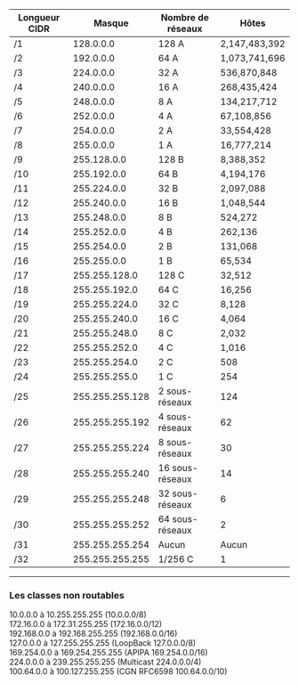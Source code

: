 
| Longueur CIDR | Masque          | Nombre de réseaux | Hôtes         |
| ------------- | --------------- | ----------------- | ------------- |
| /1            | 128.0.0.0       | 128 A             | 2,147,483,392 |
| /2            | 192.0.0.0       | 64 A              | 1,073,741,696 |
| /3            | 224.0.0.0       | 32 A              | 536,870,848   |
| /4            | 240.0.0.0       | 16 A              | 268,435,424   |
| /5            | 248.0.0.0       | 8 A               | 134,217,712   |
| /6            | 252.0.0.0       | 4 A               | 67,108,856    |
| /7            | 254.0.0.0       | 2 A               | 33,554,428    |
| /8            | 255.0.0.0       | 1 A               | 16,777,214    |
| /9            | 255.128.0.0     | 128 B             | 8,388,352     |
| /10           | 255.192.0.0     | 64 B              | 4,194,176     |
| /11           | 255.224.0.0     | 32 B              | 2,097,088     |
| /12           | 255.240.0.0     | 16 B              | 1,048,544     |
| /13           | 255.248.0.0     | 8 B               | 524,272       |
| /14           | 255.252.0.0     | 4 B               | 262,136       |
| /15           | 255.254.0.0     | 2 B               | 131,068       |
| /16           | 255.255.0.0     | 1 B               | 65,534        |
| /17           | 255.255.128.0   | 128 C             | 32,512        |
| /18           | 255.255.192.0   | 64 C              | 16,256        |
| /19           | 255.255.224.0   | 32 C              | 8,128         |
| /20           | 255.255.240.0   | 16 C              | 4,064         |
| /21           | 255.255.248.0   | 8 C               | 2,032         |
| /22           | 255.255.252.0   | 4 C               | 1,016         |
| /23           | 255.255.254.0   | 2 C               | 508           |
| /24           | 255.255.255.0   | 1 C               | 254           |
| /25           | 255.255.255.128 | 2 sous-réseaux    | 124           |
| /26           | 255.255.255.192 | 4 sous-réseaux    | 62            |
| /27           | 255.255.255.224 | 8 sous-réseaux    | 30            |
| /28           | 255.255.255.240 | 16 sous-réseaux   | 14            |
| /29           | 255.255.255.248 | 32 sous-réseaux   | 6             |
| /30           | 255.255.255.252 | 64 sous-réseaux   | 2             |
| /31           | 255.255.255.254 | Aucun             | Aucun         |
| /32           | 255.255.255.255 | 1/256 C           | 1             |

---
### Les classes non routables  

10.0.0.0 à 10.255.255.255 (10.0.0.0/8)  
172.16.0.0 à 172.31.255.255 (172.16.0.0/12)  
192.168.0.0 à 192.168.255.255 (192.168.0.0/16)  
127.0.0.0 à 127.255.255.255 (LoopBack 127.0.0.0/8)  
169.254.0.0 à 169.254.255.255 (APIPA 169.254.0.0/16)  
224.0.0.0 à 239.255.255.255 (Multicast 224.0.0.0/4)  
100.64.0.0 à 100.127.255.255 (CGN RFC6598 100.64.0.0/10)